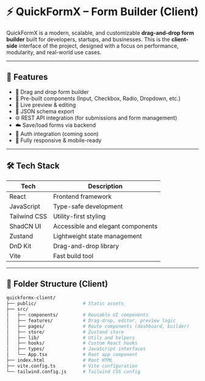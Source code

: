 # ⚡ QuickFormX – Form Builder (Client)

QuickFormX is a modern, scalable, and customizable **drag-and-drop form builder** built for developers, startups, and businesses. This is the **client-side** interface of the project, designed with a focus on performance, modularity, and real-world use cases.

---

## 🧠 Features

- 🔲 Drag and drop form builder
- 🧱 Pre-built components (Input, Checkbox, Radio, Dropdown, etc.)
- 🎨 Live preview & editing
- 🧬 JSON schema export
- 🌐 REST API integration (for submissions and form management)
- ☁️ Save/load forms via backend
- 🔐 Auth integration (coming soon)
- 📱 Fully responsive & mobile-ready

---

## 🛠 Tech Stack

| Tech         | Description                       |
|--------------|-----------------------------------|
| React        | Frontend framework                |
| JavaScript   | Type-safe development             |
| Tailwind CSS | Utility-first styling             |
| ShadCN UI    | Accessible and elegant components |
| Zustand      | Lightweight state management      |
| DnD Kit      | Drag-and-drop library             |
| Vite         | Fast build tool                   |

---

## 📁 Folder Structure (Client)

```bash
quickformx-client/
├── public/                 # Static assets
├── src/
│   ├── components/         # Reusable UI components
│   ├── features/           # Drag-drop, editor, preview logic
│   ├── pages/              # Route components (dashboard, builder)
│   ├── store/              # Zustand store
│   ├── lib/                # Utils and helpers
│   ├── hooks/              # Custom React hooks
│   ├── types/              # JavaScript interfaces
│   └── App.tsx             # Root app component
├── index.html              # Root HTML
├── vite.config.ts          # Vite configuration
└── tailwind.config.js      # Tailwind CSS config
